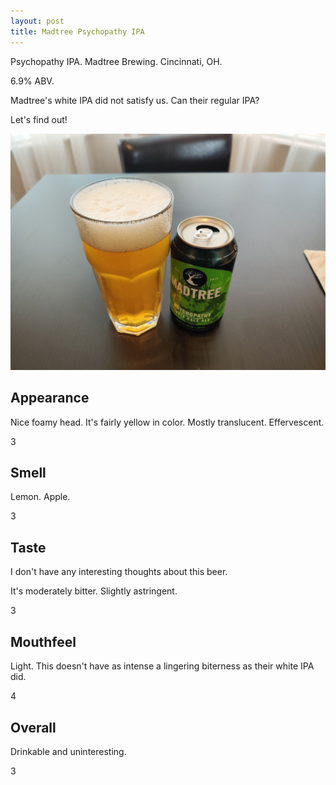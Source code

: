 ```yaml
---
layout: post
title: Madtree Psychopathy IPA
---
```

Psychopathy IPA.
Madtree Brewing.
Cincinnati, OH.

6.9% ABV.

Madtree's white IPA did not satisfy us.
Can their regular IPA?

Let's find out!

<img class="beer-photo" src="/beer/images/2021-03-31-madtree-psychopathy-ipa.jpg"/>


## Appearance

Nice foamy head.
It's fairly yellow in color.
Mostly translucent.
Effervescent.

3


## Smell

Lemon. Apple.

3


## Taste

I don't have any interesting thoughts about this beer.

It's moderately bitter.
Slightly astringent.

3


## Mouthfeel

Light.
This doesn't have as intense a lingering biterness as their white IPA did.

4


## Overall

Drinkable and uninteresting.

3
